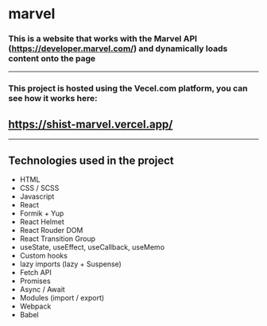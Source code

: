 # marvel

### This is a website that works with the Marvel API (https://developer.marvel.com/) and dynamically loads content onto the page

---

### This project is hosted using the Vecel.com platform, you can see how it works here:

## https://shist-marvel.vercel.app/

---

## Technologies used in the project

- HTML
- CSS / SCSS
- Javascript
- React
- Formik + Yup
- React Helmet
- React Rouder DOM
- React Transition Group
- useState, useEffect, useCallback, useMemo
- Custom hooks
- lazy imports (lazy + Suspense)
- Fetch API
- Promises
- Async / Await
- Modules (import / export)
- Webpack
- Babel
